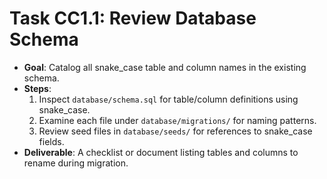 # Task CC1.1: Review Database Schema

- **Goal**: Catalog all snake_case table and column names in the existing schema.
- **Steps**:
  1. Inspect `database/schema.sql` for table/column definitions using snake_case.
  2. Examine each file under `database/migrations/` for naming patterns.
  3. Review seed files in `database/seeds/` for references to snake_case fields.
- **Deliverable**: A checklist or document listing tables and columns to rename during migration.
